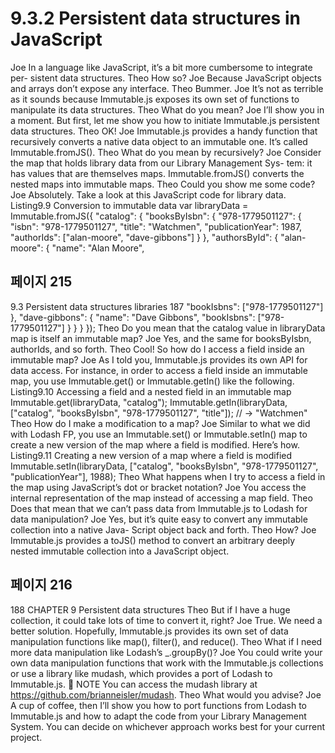 # 9.3.2 Persistent data structures in JavaScript

Joe In a language like JavaScript, it’s a bit more cumbersome to integrate per-
sistent data structures.
Theo How so?
Joe Because JavaScript objects and arrays don’t expose any interface.
Theo Bummer.
Joe It’s not as terrible as it sounds because Immutable.js exposes its own set of
functions to manipulate its data structures.
Theo What do you mean?
Joe I’ll show you in a moment. But first, let me show you how to initiate Immutable.js
persistent data structures.
Theo OK!
Joe Immutable.js provides a handy function that recursively converts a native data
object to an immutable one. It’s called Immutable.fromJS().
Theo What do you mean by recursively?
Joe Consider the map that holds library data from our Library Management Sys-
tem: it has values that are themselves maps. Immutable.fromJS() converts the
nested maps into immutable maps.
Theo Could you show me some code?
Joe Absolutely. Take a look at this JavaScript code for library data.
Listing9.9 Conversion to immutable data
var libraryData = Immutable.fromJS({
"catalog": {
"booksByIsbn": {
"978-1779501127": {
"isbn": "978-1779501127",
"title": "Watchmen",
"publicationYear": 1987,
"authorIds": ["alan-moore",
"dave-gibbons"]
}
},
"authorsById": {
"alan-moore": {
"name": "Alan Moore",

## 페이지 215

9.3 Persistent data structures libraries 187
"bookIsbns": ["978-1779501127"]
},
"dave-gibbons": {
"name": "Dave Gibbons",
"bookIsbns": ["978-1779501127"]
}
}
}
});
Theo Do you mean that the catalog value in libraryData map is itself an immutable
map?
Joe Yes, and the same for booksByIsbn, authorIds, and so forth.
Theo Cool! So how do I access a field inside an immutable map?
Joe As I told you, Immutable.js provides its own API for data access. For instance,
in order to access a field inside an immutable map, you use Immutable.get()
or Immutable.getIn() like the following.
Listing9.10 Accessing a field and a nested field in an immutable map
Immutable.get(libraryData, "catalog");
Immutable.getIn(libraryData,
["catalog", "booksByIsbn", "978-1779501127", "title"]);
// → "Watchmen"
Theo How do I make a modification to a map?
Joe Similar to what we did with Lodash FP, you use an Immutable.set() or
Immutable.setIn() map to create a new version of the map where a field is
modified. Here’s how.
Listing9.11 Creating a new version of a map where a field is modified
Immutable.setIn(libraryData,
["catalog", "booksByIsbn",
"978-1779501127", "publicationYear"],
1988);
Theo What happens when I try to access a field in the map using JavaScript’s dot or
bracket notation?
Joe You access the internal representation of the map instead of accessing a map
field.
Theo Does that mean that we can’t pass data from Immutable.js to Lodash for data
manipulation?
Joe Yes, but it’s quite easy to convert any immutable collection into a native Java-
Script object back and forth.
Theo How?
Joe Immutable.js provides a toJS() method to convert an arbitrary deeply nested
immutable collection into a JavaScript object.

## 페이지 216

188 CHAPTER 9 Persistent data structures
Theo But if I have a huge collection, it could take lots of time to convert it, right?
Joe True. We need a better solution. Hopefully, Immutable.js provides its own set
of data manipulation functions like map(), filter(), and reduce().
Theo What if I need more data manipulation like Lodash’s _.groupBy()?
Joe You could write your own data manipulation functions that work with the
Immutable.js collections or use a library like mudash, which provides a port of
Lodash to Immutable.js.
 NOTE You can access the mudash library at https://github.com/brianneisler/mudash.
Theo What would you advise?
Joe A cup of coffee, then I’ll show you how to port functions from Lodash to
Immutable.js and how to adapt the code from your Library Management System.
You can decide on whichever approach works best for your current project.